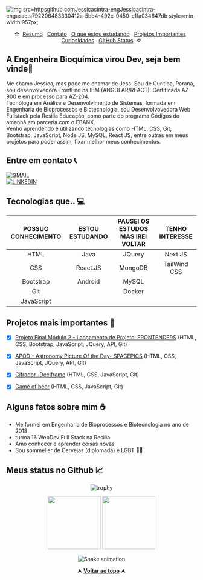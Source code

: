 <div>
  
  
![img src=httpsgithub comJessicacintra-engJessicacintra-engassets792206483330412a-5bb4-492c-9450-e1fa034647db style=min-width 957px;](https://github.com/Jessicacintra-eng/Jessicacintra-eng/assets/79220648/f7d36346-aa2c-498b-ad78-a4ea9f938aea)




</div>
  
<div id="inicio" align="center">
&#9734;&nbsp;&nbsp;<a href="#sobre">Resumo</a>&nbsp;&nbsp;
<a href="#contato">Contato</a>&nbsp;&nbsp;
<a href="#aprendizado">O que estou estudando</a>&nbsp;&nbsp;
<a href="#projetos">Projetos Importantes</a>&nbsp;&nbsp;
<a href="#curiosidades">Curiosidades</a>&nbsp;&nbsp;
<a href="#status">GitHub Status</a>&nbsp;&nbsp;&#9734;
</div>

<h2 id="sobre">A Engenheira Bioquímica virou Dev, seja bem vinde👋 </h2>

Me chamo Jessica, mas pode me chamar de Jess. Sou de Curitiba, Paraná, sou desenvolvedora FrontEnd na IBM (ANGULAR/REACT). Certificada AZ-900 e em processo para AZ-204.
<br>
Tecnóloga em Análise e Desenvolvimento de Sistemas, formada em Engenharia de Bioprocessos e Biotecnologia, sou Desenvolvovedora Web Fullstack pela Resilia Educação, como parte do programa Códigos do amanhã em parceria com o EBANX.<br>
Venho aprendendo e utilizando tecnologias como HTML, CSS, Git, Bootstrap, JavaScript, Node JS, MySQL, React JS, entre outras em meus projetos para poder assim, fixar melhor meus conhecimentos.


<h2 id="contato">Entre em contato 📞</h2>
<div align="">
 
   [![GMAIL](https://img.shields.io/badge/jessica.cintra0712@gmail.com-004f93?style=flat-square&logo=Gmail&logoColor=white&link=mailto:jessica.cintra0712@gmail.com)](mailto:jessica.cintra0712@gmail.com)
 <br>
   [![LINKEDIN](https://img.shields.io/badge/-Jessica%20Cintra-004f93?style=flat-square&logo=Linkedin&logoColor=white&link=https://www.linkedin.com/in/jessica-cintra/)](https://www.linkedin.com/in/jessica-cintra/)
 <br>

</div>


<h2 id="aprendizado"> Tecnologias que.. 💻 </h2>

POSSUO CONHECIMENTO | ESTOU ESTUDANDO | PAUSEI OS ESTUDOS MAS IREI VOLTAR | TENHO INTERESSE
:------:            | :------:        | :------:                          | :------:
HTML                | Java            | JQuery                            | Next.JS
CSS                 | React.JS        | MongoDB                           | TailWind CSS
Bootstrap           | Android         | MySQL                             | 
Git                 |                 | Docker                            | 
JavaScript          |                 |                                   |


<h2 id="projetos">  Projetos mais importantes 📌 </h2>

- [x] [Projeto Final Módulo 2 - Lançamento de Projeto: FRONTENDERS](https://github.com/Jessicacintra-eng/FrontEnders) (HTML, CSS, Bootstrap, JavaScript, JQuery, API, Git)
- [x] [APOD - Astronomy Picture Of the Day- SPACEPICS](https://github.com/Jessicacintra-eng/Space-pics) (HTML, CSS, JavaScript, JQuery, API, Git)
- [x] [Cifrador- Deciframe](https://github.com/Jessicacintra-eng/DecifraMe) (HTML, CSS, JavaScript, Git)
- [x] [Game of beer](https://github.com/Jessicacintra-eng/Game-of-Beer) (HTML, CSS, JavaScript, Git)


<h2 id="curiosidades">  Alguns fatos sobre mim ☕ </h2>

- Me formei em Engenharia de Bioprocessos e Biotecnologia no ano de 2018
- turma 16 WebDev Full Stack na Resilia
- Amo conhecer e aprender coisas novas
- Sou sommelier de Cervejas (diplomada) e LGBT 🏳‍🌈


<h2 id="status"> Meus status no Github 📈 </h2>
 
<div align="center">

  ![trophy](https://github-profile-trophy.vercel.app/?username=Jessicacintra-eng&margin-w=5&margin-h=5&no-frame=true)

  <img height="140em" src="https://github-readme-stats.vercel.app/api?username=Jessicacintra-eng&show_icons=true&theme=ok"/> 
  <img height="140em" src="https://github-readme-stats.vercel.app/api/top-langs/?username=Jessicacintra-eng&layout=compact&theme=ok"/>  

  ![Snake animation](https://github.com/Jessicacintra-eng/Jessicacintra-eng/blob/output/github-contribution-grid-snake.svg) <!--[cobrinha]-->
 
</div>

<div align="center">
  &#11165;&nbsp;<a href="#inicio"><strong>Voltar ao topo</strong></a>&nbsp;&#11165;
</div>
